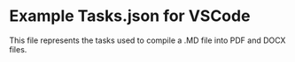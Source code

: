 # Example Tasks.json for VSCode

This file represents the tasks used to compile a .MD file into PDF and DOCX files.